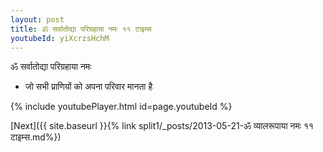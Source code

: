 ```yaml
---
layout: post
title: ॐ सर्वातोद्या परिग्रहाया नमः ११ टाइम्स
youtubeId: yiXcrzsHchM
---
```

 
 
 ॐ सर्वातोद्या परिग्रहाया नमः  
 
 -  जो सभी प्राणियों को अपना परिवार मानता है 
 
  
 
  
 
 
 
 
 
 


{% include youtubePlayer.html id=page.youtubeId %}
 
[Next]({{ site.baseurl }}{% link  split1/_posts/2013-05-21-ॐ व्यालरूपाया नमः ११ टाइम्स.md%})
 
